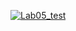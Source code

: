 [![Lab05_test](https://github.com/1xsw56/lab05/actions/workflows/lab05.yml/badge.svg)](https://github.com/1xsw56/lab05/actions/workflows/lab05.yml)
